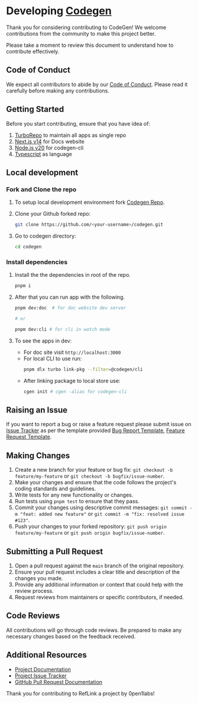 # Developing [Codegen](https://github.com/Leo5661/codegen/)

Thank you for considering contributing to CodeGen! We welcome contributions from the community to make this project better.

Please take a moment to review this document to understand how to contribute effectively.

## Code of Conduct

We expect all contributors to abide by our [Code of Conduct](CODE_OF_CONDUCT.md). Please read it carefully before making any contributions.

## Getting Started

Before you start contributing, ensure that you have idea of:

1. [TurboRepo](https://turbo.build/repo/docs) to maintain all apps as single repo
2. [Next.js v14](https://nextjs.org/docs) for Docs website
3. [Node.js v20](https://nodejs.org/docs/latest/api/) for codegen-cli
3. [Typescript](https://www.typescriptlang.org/docs/) as language

## Local development

### Fork and Clone the repo

1. To setup local development environment fork [Codegen Repo](https://github.com/Leo5661/codegen/).

2. Clone your Github forked repo:
    ```sh
    git clone https://github.com/<your-username>/codegen.git
    ``` 
3. Go to codegen directory:
    ```sh
    cd codegen
    ```

### Install dependencies

1. Install the the dependencies in root of the repo. 
    ```sh
    pnpm i
    ```

2. After that you can run app with the following.
    ```sh
    pnpm dev:doc  # for doc website dev server

    # or

    pnpm dev:cli # for cli in watch mode
    ```
3. To see the apps in dev: 
    * For doc site visit ``` http://localhost:3000 ```
    * For local CLI to use run:
        ```sh
        pnpm dlx turbo link-pkg --filter=@codegen/cli
        ```
    * After linking package to local store use:
        ```sh
        cgen init # cgen -alias for codegen-cli
        ```

## Raising an Issue

If you want to report a bug or raise a feature request please submit issue on [Issue Tracker](https://github.com/Leo5661/codegen/issues) as per the template provided [Bug Report Template](https://github.com/Leo5661/codegen/blob/main/.github/ISSUE_TEMPLATE/bug_report.md), [Feature Request Template](https://github.com/Leo5661/codegen/blob/main/.github/ISSUE_TEMPLATE/feature_request.md).

## Making Changes

1. Create a new branch for your feature or bug fix: `git checkout -b feature/my-feature` or `git checkout -b bugfix/issue-number`.
2. Make your changes and ensure that the code follows the project's coding standards and guidelines.
3. Write tests for any new functionality or changes.
4. Run tests using `pnpm test` to ensure that they pass.
5. Commit your changes using descriptive commit messages: `git commit -m "feat: added new feature"` or `git commit -m "fix: resolved issue #123"`.
6. Push your changes to your forked repository: `git push origin feature/my-feature` or `git push origin bugfix/issue-number`.

## Submitting a Pull Request

1. Open a pull request against the `main` branch of the original repository.
2. Ensure your pull request includes a clear title and description of the changes you made.
3. Provide any additional information or context that could help with the review process.
4. Request reviews from maintainers or specific contributors, if needed.

## Code Reviews

All contributions will go through code reviews. Be prepared to make any necessary changes based on the feedback received.

## Additional Resources

- [Project Documentation](README.md)
- [Project Issue Tracker](https://github.com/Leo5661/codegen/issues)
- [GitHub Pull Request Documentation](https://docs.github.com/en/github/collaborating-with-issues-and-pull-requests/about-pull-requests)

Thank you for contributing to RefLink a project by 0pen1labs!
